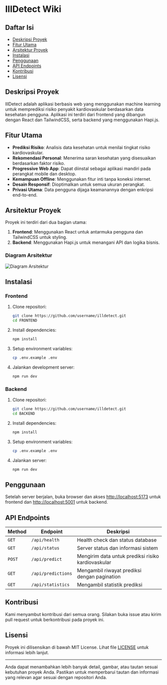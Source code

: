 # IllDetect Wiki

## Daftar Isi
- [Deskripsi Proyek](#deskripsi-proyek)
- [Fitur Utama](#fitur-utama)
- [Arsitektur Proyek](#arsitektur-proyek)
- [Instalasi](#instalasi)
- [Penggunaan](#penggunaan)
- [API Endpoints](#api-endpoints)
- [Kontribusi](#kontribusi)
- [Lisensi](#lisensi)

## Deskripsi Proyek
IllDetect adalah aplikasi berbasis web yang menggunakan machine learning untuk memprediksi risiko penyakit kardiovaskular berdasarkan data kesehatan pengguna. Aplikasi ini terdiri dari frontend yang dibangun dengan React dan TailwindCSS, serta backend yang menggunakan Hapi.js.

## Fitur Utama
- **Prediksi Risiko**: Analisis data kesehatan untuk menilai tingkat risiko kardiovaskular.
- **Rekomendasi Personal**: Menerima saran kesehatan yang disesuaikan berdasarkan faktor risiko.
- **Progressive Web App**: Dapat diinstal sebagai aplikasi mandiri pada perangkat mobile dan desktop.
- **Kemampuan Offline**: Menggunakan fitur inti tanpa koneksi internet.
- **Desain Responsif**: Dioptimalkan untuk semua ukuran perangkat.
- **Privasi Utama**: Data pengguna dijaga keamanannya dengan enkripsi end-to-end.

## Arsitektur Proyek
Proyek ini terdiri dari dua bagian utama:
1. **Frontend**: Menggunakan React untuk antarmuka pengguna dan TailwindCSS untuk styling.
2. **Backend**: Menggunakan Hapi.js untuk menangani API dan logika bisnis.

### Diagram Arsitektur
![Diagram Arsitektur](link_to_your_architecture_diagram)

## Instalasi
### Frontend
1. Clone repositori:
   ```bash
   git clone https://github.com/username/illdetect.git
   cd FRONTEND
   ```
2. Install dependencies:
   ```bash
   npm install
   ```
3. Setup environment variables:
   ```bash
   cp .env.example .env
   ```
4. Jalankan development server:
   ```bash
   npm run dev
   ```

### Backend
1. Clone repositori:
   ```bash
   git clone https://github.com/username/illdetect.git
   cd BACKEND
   ```
2. Install dependencies:
   ```bash
   npm install
   ```
3. Setup environment variables:
   ```bash
   cp .env.example .env
   ```
4. Jalankan server:
   ```bash
   npm run dev
   ```

## Penggunaan
Setelah server berjalan, buka browser dan akses [http://localhost:5173](http://localhost:5173) untuk frontend dan [http://localhost:5001](http://localhost:5001) untuk backend.

## API Endpoints
| Method | Endpoint | Deskripsi |
|--------|----------|-----------|
| `GET` | `/api/health` | Health check dan status database |
| `GET` | `/api/status` | Server status dan informasi sistem |
| `POST` | `/api/predict` | Mengirim data untuk prediksi risiko kardiovaskular |
| `GET` | `/api/predictions` | Mengambil riwayat prediksi dengan pagination |
| `GET` | `/api/statistics` | Mengambil statistik prediksi |

## Kontribusi
Kami menyambut kontribusi dari semua orang. Silakan buka issue atau kirim pull request untuk berkontribusi pada proyek ini.

## Lisensi
Proyek ini dilisensikan di bawah MIT License. Lihat file [LICENSE](LICENSE) untuk informasi lebih lanjut.

---

Anda dapat menambahkan lebih banyak detail, gambar, atau tautan sesuai kebutuhan proyek Anda. Pastikan untuk memperbarui tautan dan informasi yang relevan agar sesuai dengan repositori Anda.
